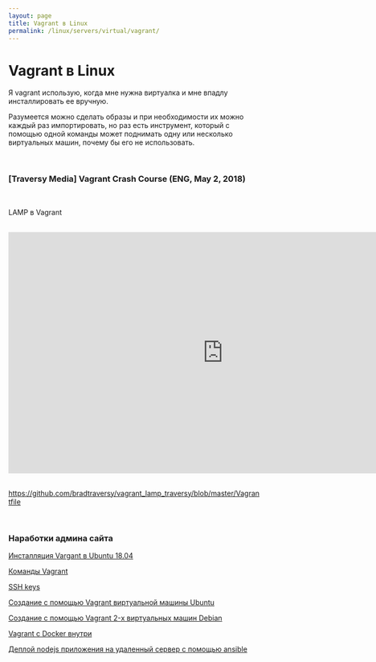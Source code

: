 ```yaml
---
layout: page
title: Vagrant в Linux
permalink: /linux/servers/virtual/vagrant/
---
```


# Vagrant в Linux

Я vagrant использую, когда мне нужна виртуалка и мне впадлу инсталлировать ее вручную.

Разумеется можно сделать образы и при необходимости их можно каждый раз импортировать, но раз есть инструмент, который с помощью одной команды может поднимать одну или несколько виртуальных машин, почему бы его не использовать.

<br/>

### [Traversy Media] Vagrant Crash Course (ENG, May 2, 2018)

<br/>

LAMP в Vagrant

<br/>

<div align="center">
    <iframe width="853" height="480" src="https://www.youtube.com/embed/vBreXjkizgo" frameborder="0" allow="autoplay; encrypted-media" allowfullscreen></iframe>
</div>

<br/>

https://github.com/bradtraversy/vagrant_lamp_traversy/blob/master/Vagrantfile

<br/>

### Наработки админа сайта

[Инсталляция Vargant в Ubuntu 18.04](/linux/servers/virtual/vagrant/installation/ubuntu/)

[Команды Vagrant](/linux/servers/virtual/vagrant/commands/)

[SSH keys](/linux/servers/virtual/vagrant/ssh-keygen/)

[Создание с помощью Vagrant виртуальной машины Ubuntu](/linux/servers/virtual/vagrant/create-ubuntu-vm-by-vagrant/)

[Создание с помощью Vagrant 2-х виртуальных машин Debian](/linux/servers/virtual/vagrant/create-2-debian-vagrant/)

[Vagrant c Docker внутри](/linux/servers/virtual/vagrant/vagrant-with-docker/)

[Деплой nodejs приложения на удаленный сервер с помощью ansible](/linux/servers/virtual/vagrant/deploy-node-app-by-ansible/)
